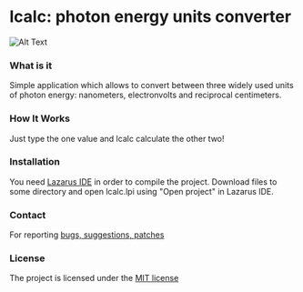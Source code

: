 # lcalc: photon energy units converter

![Alt Text](https://github.com/serhiykobyakov/lcalc/blob/main/Screenshot.gif)

### What is it
Simple application which allows to convert between three widely used units of photon energy: nanometers, electronvolts and reciprocal centimeters.

### How It Works
Just type the one value and lcalc calculate the other two!

### Installation
You need [Lazarus IDE](https://www.lazarus-ide.org/) in order to compile the project. Download files to some directory and open lcalc.lpi using "Open project" in Lazarus IDE.

### Contact
For reporting [bugs, suggestions, patches](https://github.com/serhiykobyakov/lcalc/issues)


### License
The project is licensed under the [MIT license](https://github.com/serhiykobyakov/lcalc/blob/main/LICENSE)
